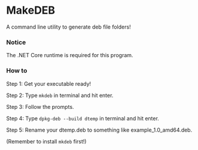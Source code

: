 # MakeDEB
A command line utility to generate deb file folders!

### Notice

The .NET Core runtime is required for this program.

### How to

Step 1: Get your executable ready!

Step 2: Type `mkdeb` in terminal and hit enter.

Step 3: Follow the prompts.

Step 4: Type `dpkg-deb --build dtemp` in terminal and hit enter.

Step 5: Rename your dtemp.deb to something like example_1.0_amd64.deb.
 
(Remember to install `mkdeb` first!)
